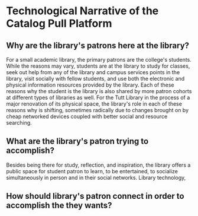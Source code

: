 # Technological Narrative of the Catalog Pull Platform


## Why are the library's patrons here at the library?
For a small academic library, the primary patrons are the college's students. While the reasons may vary, students are at the library to study for classes, seek out help from any of the library and campus services points in the library, visit socially with fellow students, and use both the electronic and physical information resources provided by the library. Each of these reasons why the student is the library is also shared by more patron cohorts at different types of libraries as well. For the Tutt Library in the process of a major renovation of its physical space, the library's role in each of these reasons why is shifting, sometimes radically due to changes brought on by cheap networked devices coupled with better social and resource searching.

## What are the library's patron trying to accomplish?

Besides being there for study, reflection, and inspiration, the library offers a public space for student patron to learn, to be entertained, to socialize simultaneously in person and in their social networks. Library technology,

## How should library's patron connect in order to accomplish the they wants?
